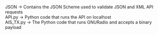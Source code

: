 JSON -> Contains the JSON Scheme used to validate JSON and XML API requests  
API.py -> Python code that runs the API on localhost  
AIS_TX.py -> The Python code that runs GNURadio and accepts a binary payload  
